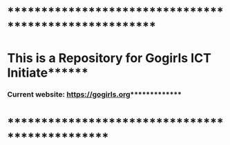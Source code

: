 # ******************************************************
# This is a Repository for Gogirls ICT Initiate******
### Current website: https://gogirls.org*************
# ***********************************************